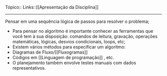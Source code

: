 Tópico::
Links::[[Apresentação da Disciplina]]

---

Pensar em uma sequência  lógica de passos para resolver o problema;
- Para pensar no algoritmo é importante conhecer as ferramentas que você 
tem à sua disposição: comandos  de leitura, gravação, operações 
matemáticas, lógicas, desvios condicionais,  loops, etc;
- Existem vários métodos para especificar  um algoritmo:
- Diagramas  de  Fluxo/[[Fluxogramas]]  
- Códigos  em [[Linguagem de programação]] ,  etc.
- O planejamento  também  envolve testes manuais  com dados 
representativos.
